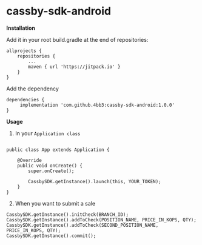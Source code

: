 # cassby-sdk-android

<b>Installation</b>

Add it in your root build.gradle at the end of repositories:

```
allprojects {
	repositories {
		...
		maven { url 'https://jitpack.io' }
	}
}
```

Add the dependency

```
dependencies {
	 implementation 'com.github.4bb3:cassby-sdk-android:1.0.0'
}
```

<b>Usage</b>

1. In your ```Application class```

```

public class App extends Application {

    @Override
    public void onCreate() {
        super.onCreate();

        CassbySDK.getInstance().launch(this, YOUR_TOKEN);
    }
}

```

2. When you want to submit a sale

```
CassbySDK.getInstance().initCheck(BRANCH_ID);
CassbySDK.getInstance().addToCheck(POSITION_NAME, PRICE_IN_KOPS, QTY);
CassbySDK.getInstance().addToCheck(SECOND_POSITION_NAME, PRICE_IN_KOPS, QTY);
CassbySDK.getInstance().commit();
```
